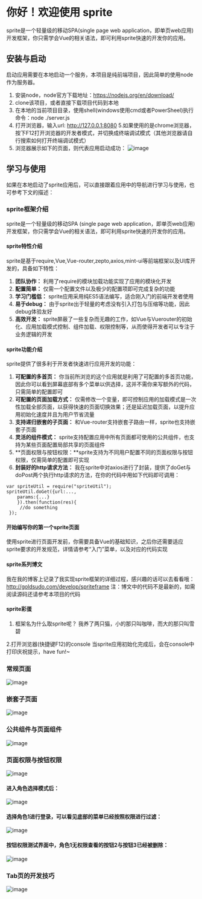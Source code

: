 # 你好！欢迎使用 sprite
sprite是一个轻量级的移动SPA(single page web application，即单页web应用)开发框架，你只需学会Vue的相关语法，即可利用sprite快速的开发你的应用。

## 安装与启动
启动应用需要在本地启动一个服务，本项目是纯前端项目，因此简单的使用node作为服务器。
1. 安装node，node官方下载地址：https://nodejs.org/en/download/
2. clone该项目，或者直接下载项目代码到本地
3. 在本地的当前项目目录，使用shell(windows使用cmd或者PowerSheel)执行命令：node ./server.js
4. 打开浏览器，输入url: http://127.0.0.1:8080 
5.如果使用的是chrome浏览器，按下F12打开浏览器的开发者模式，并切换成终端调试模式（其他浏览器请自行搜索如何打开终端调试模式）
6. 浏览器展示如下的页面，则代表应用启动成功：
![image](https://github.com/goldsudo/sprite-frame/blob/master/SNAP-SHOT/home.png?raw=true)

## 学习与使用
如果在本地启动了sprite应用后，可以直接跟着应用中的导航进行学习与使用，也可参考下文的描述：

### sprite框架介绍
sprite是一个轻量级的移动SPA (single page web application，即单页web应用)开发框架，你只需学会Vue的相关语法，即可利用sprite快速的开发你的应用。

#### sprite特性介绍
sprite是基于require,Vue,Vue-router,zepto,axios,mint-ui等前端框架以及UI库开发的，具备如下特性：
1. **团队协作：** 利用了require的模块加载功能实现了应用的模块化开发
2. **配置简单：** 仅需一个配置文件以及极少的配置项即可完成复杂的功能
3. **学习门槛低：** sprite应用采用纯ES5语法编写，适合刚入门的前端开发者使用
4. **易于debug：** 由于sprite出于轻量的考虑没有引入打包与压缩等功能，因此debug体验友好
5. **高效开发：** sprite屏蔽了一些复杂而无趣的工作，如Vue与Vuerouter的初始化、应用加载模式控制、组件加载、权限控制等，从而使得开发者可以专注于业务逻辑的开发

#### sprite功能介绍
sprite提供了很多利于开发者快速进行应用开发的功能：
1. **可配置的多首页：** 你当前所浏览的这个应用就是利用了可配置的多首页功能，因此你可以看到屏幕底部有多个菜单以供选择，这并不需你来写额外的代码，只需简单的配置即可
2. **可配置的页面加载方式：** 仅需修改一个变量，即可控制应用的加载模式是一次性加载全部页面，以获得快速的页面切换效果；还是延迟加载页面，以提升应用初始化速度并且为用户节省流量
3. **支持递归嵌套的子页面：** 和Vue-router支持嵌套子路由一样，sprite也支持嵌套子页面
4. **灵活的组件模式：** sprite支持配置应用中所有页面都可使用的公共组件，也支持为某些页面配置局部共享的页面组件
5. **页面权限与按钮权限：**sprite支持为不同用户配置不同的页面权限与按钮权限，仅需简单的配置即可实现
6. **封装好的http请求方法：** 我在sprite中对axios进行了封装，提供了doGet与doPost两个执行http请求的方法，在你的代码中用如下代码即可调用：
```
var spriteUtil = require("spriteUtil");
spriteUtil.doGet({url:...,
	params:{...}
	}).then(function(res){
     //do something
 });
```

#### 开始编写你的第一个sprite页面
 使用sprite进行页面开发前，你需要具备Vue的基础知识，之后你还需要适应sprite要求的开发规范，详情请参考“入门”菜单，以及对应的代码实现

####  sprite系列博文
我在我的博客上记录了我实现sprite框架的详细过程，感兴趣的话可以去看看哦：http://goldsudo.com/develop/spriteframe
 注：博文中的代码不是最新的，如需阅读源码还请参考本项目的代码

#### sprite彩蛋
1. 框架名为什么取sprite呢？
我养了两只猫，小的那只叫咖啡，而大的那只叫雪碧

2.打开浏览器(快捷键F12)的console
当sprite应用初始化完成后，会在console中打印庆祝提示，have fun!~

### 常规页面
![image](https://github.com/goldsudo/sprite-frame/blob/master/SNAP-SHOT/start.png?raw=true)
### 嵌套子页面
![image](https://github.com/goldsudo/sprite-frame/blob/master/SNAP-SHOT/children.png?raw=true)
### 公共组件与页面组件
![image](https://github.com/goldsudo/sprite-frame/blob/master/SNAP-SHOT/comp.png?raw=true)
### 页面权限与按钮权限
![image](https://github.com/goldsudo/sprite-frame/blob/master/SNAP-SHOT/auth.png?raw=true)
#### 进入角色选择模式后：
![image](https://github.com/goldsudo/sprite-frame/blob/master/SNAP-SHOT/role.png?raw=true)
#### 选择角色1进行登录，可以看见底部的菜单已经按照权限进行过滤：
![image](https://github.com/goldsudo/sprite-frame/blob/master/SNAP-SHOT/role1.png?raw=true)
#### 按钮权限测试界面中，角色1无权限查看的按钮2与按钮3已经被删除：
![image](https://github.com/goldsudo/sprite-frame/blob/master/SNAP-SHOT/button-auth.png?raw=true)
### Tab页的开发技巧
![image](https://github.com/goldsudo/sprite-frame/blob/master/SNAP-SHOT/tab.png?raw=true)
